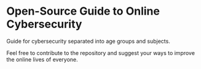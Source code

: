 # Open-Source Guide to Online Cybersecurity
Guide for cybersecurity separated into age groups and subjects.

Feel free to contribute to the repository and suggest your ways to improve the online lives of everyone.

